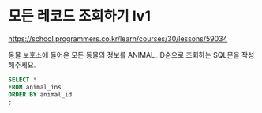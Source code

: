 # 모든 레코드 조회하기 lv1
https://school.programmers.co.kr/learn/courses/30/lessons/59034

동물 보호소에 들어온 모든 동물의 정보를 ANIMAL_ID순으로 조회하는 SQL문을 작성해주세요.

```sql
SELECT *
FROM animal_ins
ORDER BY animal_id
;
```
